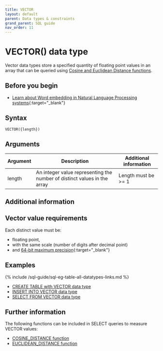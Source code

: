 ```yaml
---
title: VECTOR
layout: default
parent: Data types & constraints
grand_parent: SQL guide
nav_order: 11
---
```


# VECTOR() data type

Vector data types store a specified quantity of floating point values in an array that can be queried using [Cosine and Euclidean Distance functions](#further-information).

## Before you begin

* [Learn about Word embedding in Natural Language Processing systems](https://en.wikipedia.org/wiki/Word_embedding){:target="_blank"}

## Syntax

```
VECTOR({length})
```

## Arguments

| Argument | Description | Additional information |
|---|---|---|
| length | An integer value representing the number of distinct values in the array | Length must be >= 1 |

## Additional information

## Vector value requirements

Each distinct value must be:
* floating point,
* with the same scale (number of digits after decimal point)
* and [64-bit maximum precision](https://en.wikipedia.org/wiki/Double-precision_floating-point_format){:target="_blank"}

## Examples

{% include /sql-guide/sql-eg-table-all-datatypes-links.md %}

<!--older-->

* [CREATE TABLE with VECTOR data type](/docs/sql-guide/examples/sql-eg-table/sql-eg-table-create-cosvec-target)
* [INSERT INTO VECTOR data type](/docs/sql-guide/examples/sql-eg-insert/sql-eg-insert-cosvec-target)
* [SELECT FROM VECTOR data type](/docs/sql-guide/examples/sql-eg-select/sql-eg-select-from-cosvec-target)

## Further information

The following functions can be included in SELECT queries to measure VECTOR values:
* [COSINE_DISTANCE function](/docs/sql-guide/functions/function-vector-distances)
* [EUCLIDEAN_DISTANCE function](/docs/sql-guide/functions/function-vector-distances)
